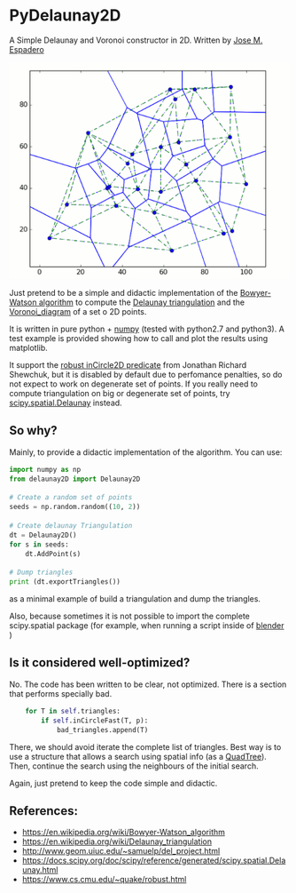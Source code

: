 PyDelaunay2D
==============

A Simple Delaunay and Voronoi constructor in 2D. Written by [Jose M. Espadero](http://github.com/jmespadero)

![](output-delaunay2D.png)

Just pretend to be a simple and didactic implementation of the 
[Bowyer-Watson algorithm](https://en.wikipedia.org/wiki/Bowyer-Watson_algorithm)
to compute the [Delaunay triangulation](https://en.wikipedia.org/wiki/Delaunay_triangulation)
and the [Voronoi_diagram](https://en.wikipedia.org/wiki/Voronoi_diagram) of a set o 2D points.

It is written in pure python + [numpy](http://www.numpy.org/) (tested with 
python2.7 and python3). A test example is provided showing how to call and 
plot the results using matplotlib.

It support the [robust inCircle2D predicate](https://www.cs.cmu.edu/~quake/robust.html)
from Jonathan Richard Shewchuk, but it is disabled by default due to perfomance
penalties, so do not expect to work on degenerate set of points.
If you really need to compute triangulation on big or degenerate set of points, 
try [scipy.spatial.Delaunay](https://docs.scipy.org/doc/scipy/reference/generated/scipy.spatial.Delaunay.html) 
instead.

## So why?
Mainly, to provide a didactic implementation of the algorithm. You can use:

``` python 
import numpy as np
from delaunay2D import Delaunay2D

# Create a random set of points
seeds = np.random.random((10, 2))

# Create delaunay Triangulation
dt = Delaunay2D()
for s in seeds:
    dt.AddPoint(s)

# Dump triangles 
print (dt.exportTriangles())
```
as a minimal example of build a triangulation and dump the triangles.

Also, because sometimes it is not possible to import the complete scipy.spatial
package (for example, when running a script inside of [blender](https://www.blender.org/) )

## Is it considered well-optimized?

No. The code has been written to be clear, not optimized. There is a section 
that performs specially bad. 

``` python 
    for T in self.triangles:
        if self.inCircleFast(T, p):
            bad_triangles.append(T)
```

There, we should avoid iterate the complete list of triangles. Best way is to 
use a structure that allows a search using spatial info (as a [QuadTree](https://en.wikipedia.org/wiki/Quadtree)). 
Then, continue the search using the neighbours of the initial search.

Again, just pretend to keep the code simple and didactic.

## References:
* https://en.wikipedia.org/wiki/Bowyer-Watson_algorithm
* https://en.wikipedia.org/wiki/Delaunay_triangulation
* http://www.geom.uiuc.edu/~samuelp/del_project.html
* https://docs.scipy.org/doc/scipy/reference/generated/scipy.spatial.Delaunay.html
* https://www.cs.cmu.edu/~quake/robust.html
